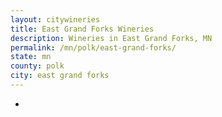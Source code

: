 ```yaml
---
layout: citywineries
title: East Grand Forks Wineries
description: Wineries in East Grand Forks, MN
permalink: /mn/polk/east-grand-forks/
state: mn
county: polk
city: east grand forks
---
```

-
